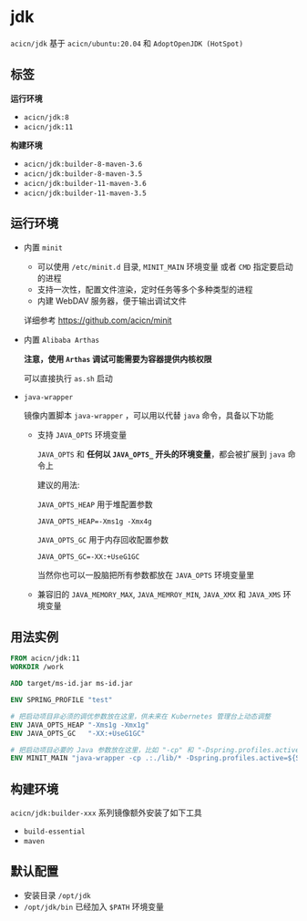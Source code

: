 # jdk

`acicn/jdk` 基于 `acicn/ubuntu:20.04` 和 `AdoptOpenJDK (HotSpot)`

## 标签

**运行环境**

* `acicn/jdk:8`
* `acicn/jdk:11`

**构建环境**

* `acicn/jdk:builder-8-maven-3.6`
* `acicn/jdk:builder-8-maven-3.5`
* `acicn/jdk:builder-11-maven-3.6`
* `acicn/jdk:builder-11-maven-3.5`

## 运行环境

* 内置 `minit`

    - 可以使用 `/etc/minit.d` 目录, `MINIT_MAIN` 环境变量 或者 `CMD` 指定要启动的进程
    - 支持一次性，配置文件渲染，定时任务等多个多种类型的进程
    - 内建 WebDAV 服务器，便于输出调试文件

    
    详细参考 https://github.com/acicn/minit

* 内置 `Alibaba Arthas`

    **注意，使用 `Arthas` 调试可能需要为容器提供内核权限**

    可以直接执行 `as.sh` 启动

* `java-wrapper`

    镜像内置脚本 `java-wrapper` ，可以用以代替 `java` 命令，具备以下功能

    - 支持 `JAVA_OPTS` 环境变量

         `JAVA_OPTS` 和 **任何以 `JAVA_OPTS_` 开头的环境变量**，都会被扩展到 `java` 命令上

         建议的用法:

         `JAVA_OPTS_HEAP` 用于堆配置参数

         `JAVA_OPTS_HEAP=-Xms1g -Xmx4g`

         `JAVA_OPTS_GC` 用于内存回收配置参数

         `JAVA_OPTS_GC=-XX:+UseG1GC`

         当然你也可以一股脑把所有参数都放在 `JAVA_OPTS` 环境变量里

    - 兼容旧的 `JAVA_MEMORY_MAX`, `JAVA_MEMROY_MIN`, `JAVA_XMX` 和 `JAVA_XMS` 环境变量

## 用法实例

``` dockerfile
FROM acicn/jdk:11
WORKDIR /work

ADD target/ms-id.jar ms-id.jar

ENV SPRING_PROFILE "test"

# 把启动项目非必须的调优参数放在这里，供未来在 Kubernetes 管理台上动态调整
ENV JAVA_OPTS_HEAP "-Xms1g -Xmx1g"
ENV JAVA_OPTS_GC   "-XX:+UseG1GC"

# 把启动项目必要的 Java 参数放在这里，比如 "-cp" 和 "-Dspring.profiles.active=${SPRING_PROFILE}" 参数
ENV MINIT_MAIN "java-wrapper -cp .:./lib/* -Dspring.profiles.active=${SPRING_PROFILE} -jar ms-id.jar"
```

## 构建环境

`acicn/jdk:builder-xxx` 系列镜像额外安装了如下工具

* `build-essential`
* `maven`

## 默认配置

* 安装目录 `/opt/jdk`
* `/opt/jdk/bin` 已经加入 `$PATH` 环境变量
